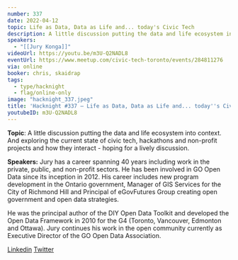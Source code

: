 ```yaml
---
number: 337
date: 2022-04-12
topic: Life as Data, Data as Life and... today's Civic Tech
description: A little discussion putting the data and life ecosystem into context. And exploring the current state of civic tech, hackathons and non-profit projects and how they interact - hoping for a lively discussion.
speakers:
  - "[[Jury Konga]]"
videoUrl: https://youtu.be/m3U-Q2NADL8
eventUrl: https://www.meetup.com/civic-tech-toronto/events/284811276
via: online
booker: chris, skaidrap
tags:
  - type/hacknight
  - flag/online-only
image: "hacknight_337.jpeg"
title: 'Hacknight #337 – Life as Data, Data as Life and... today''s Civic Tech'
youtubeID: m3U-Q2NADL8
---
```


**Topic**:
A little discussion putting the data and life ecosystem into context. And exploring the current state of civic tech, hackathons and non-profit projects and how they interact - hoping for a lively discussion.

**Speakers:**
Jury has a career spanning 40 years including work in the private, public, and non-profit sectors. He has been involved in GO Open Data since its inception in 2012. His career includes new program development in the Ontario government, Manager of GIS Services for the City of Richmond Hill and Principal of eGovFutures Group creating open government and open data strategies.

He was the principal author of the DIY Open Data Toolkit and developed the Open Data Framework in 2010 for the G4 (Toronto, Vancouver, Edmonton and Ottawa). Jury continues his work in the open community currently as Executive Director of the GO Open Data Association.

[Linkedin](https://www.linkedin.com/in/jurykonga/) [Twitter](https://twitter.com/jkonga?lang=en)
